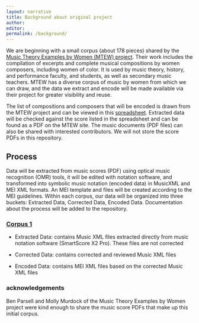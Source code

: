 ```yaml
---
layout: narrative
title: Background about original project
author: 
editor: 
permalink: /background/
---
```


We are beginning with a small corpus (about 178 pieces) shared by the [Music Theory Examples by Women (MTEW) project](https://musictheoryexamplesbywomen.com/). Their work includes the compilation of excerpts and complete musical compositions by women composers, including women of color. It is used by music theory, history, and performance faculty, and students, as well as secondary music teachers. MTEW has a diverse corpus of music by women from which we can draw, and the data we extract and encode will be made available via their project for greater visibility and reuse.

The list of compositions and composers that will be encoded is drawn from the MTEW project and can be viewed in this [spreadsheet](https://docs.google.com/spreadsheets/d/10BWNZQ0e5EduUB_UBJpDdROjY3VetWvAucYGhnGXaGo/edit#gid=970050992). Extracted data will be checked against the score listed in the spreadsheet and can be found as a PDF on the MTEW site. The music documents (PDF files) can also be shared with interested contributors. We will not store the score PDFs in this repository.

## Process
Data will be extracted from music scores (PDF) using optical music recognition (OMR) tools, it will be edited with notation software, and transformed into symbolic music notation (encoded data) in MusicXML and MEI XML formats. An MEI template and files will be created according to the MEI guidelines. Within each corpus, our data will be organized into three buckets: Extracted Data, Corrected Data, Encoded Data. Documentation about the process will be added to the repository.

### [Corpus 1](https://github.com/annakijas1/Test-Music-Incipits/tree/main/assets/corpus1)
- Extracted Data: contains Music XML files extracted directly from music notation software (SmartScore X2 Pro). These files are not corrected

- Corrected Data: contains corrected and reviewed Music XML files

- Encoded Data: contains MEI XML files based on the corrected Music XML files

### acknowledgements
Ben Parsell and Molly Murdock of the Music Theory Examples by Women project were kind enough to share the music score PDFs that make up this initial corpus.
